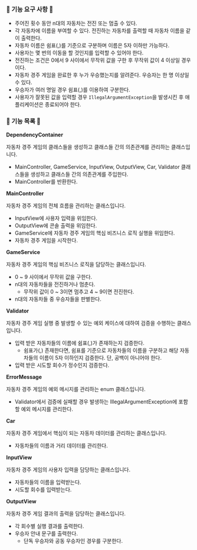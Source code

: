 ### 🚀 기능 요구 사항 🚀

- 주어진 횟수 동안 n대의 자동차는 전진 또는 멈출 수 있다.
- 각 자동차에 이름을 부여할 수 있다. 전진하는 자동차를 출력할 때 자동차 이름을 같이 출력한다.
- 자동차 이름은 쉼표(,)를 기준으로 구분하며 이름은 5자 이하만 가능하다.
- 사용자는 몇 번의 이동을 할 것인지를 입력할 수 있어야 한다.
- 전진하는 조건은 0에서 9 사이에서 무작위 값을 구한 후 무작위 값이 4 이상일 경우이다.
- 자동차 경주 게임을 완료한 후 누가 우승했는지를 알려준다. 우승자는 한 명 이상일 수 있다.
- 우승자가 여러 명일 경우 쉼표(,)를 이용하여 구분한다.
- 사용자가 잘못된 값을 입력할 경우 `IllegalArgumentException`을 발생시킨 후 애플리케이션은 종료되어야 한다.

### 🚀 기능 목록 🚀

**DependencyContainer**

자동차 경주 게임의 클래스들을 생성하고 클래스들 간의 의존관계를 관리하는 클래스입니다.

- MainController, GameService, InputView, OutputView, Car, Validator 클래스들을 생성하고 클래스들 간의 의존관계를 주입한다.
- MainController를 반환한다.

**MainController**

자동차 경주 게임의 전체 흐름을 관리하는 클래스입니다.

- InputView에 사용자 입력을 위임한다.
- OutputView에 콘솔 출력을 위임한다.
- GameService에 자동차 경주 게임의 핵심 비즈니스 로직 실행을 위임한다.
- 자동차 경주 게임을 시작한다.

**GameService**

자동차 경주 게임의 핵심 비즈니스 로직을 담당하는 클래스입니다.

- 0 ~ 9 사이에서 무작위 값을 구한다.
- n대의 자동차들을 전진하거나 멈춘다.
    - 무작위 값이 0 ~ 3이면 멈추고 4 ~ 9이면 전진한다.
- n대의 자동차들 중 우승자들을 판별한다.

**Validator**

자동차 경주 게임 실행 중 발생할 수 있는 예외 케이스에 대하여 검증을 수행하는 클래스입니다.

- 입력 받은 자동차들의 이름에 쉼표(,)가 존재하는지 검증한다.
    - 쉼표가(,) 존재한다면, 쉼표를 기준으로 자동차들의 이름을 구분하고 해당 자동차들의 이름이 5자 이하인지 검증한다. 단, 공백이 아니어야 한다.
- 입력 받은 시도할 회수가 정수인지 검증한다.

**ErrorMessage**

자동차 경주 게임의 예외 메시지를 관리하는 enum 클래스입니다.

- Validator에서 검증에 실패할 경우 발생하는 IllegalArgumentException에 포함할 예외 메시지를 관리한다.

**Car**

자동차 경주 게임에서 핵심이 되는 자동차 데이터를 관리하는 클래스입니다.

- 자동차들의 이름과 거리 데이터를 관리한다.

**InputView**

자동차 경주 게임의 사용자 입력을 담당하는 클래스입니다.

- 자동차들의 이름을 입력받는다.
- 시도할 회수를 입력받는다.

**OutputView**

자동차 경주 게임 결과의 출력을 담당하는 클래스입니다.

- 각 회수별 실행 결과를 출력한다.
- 우승자 안내 문구를 출력한다.
    - 단독 우승자와 공동 우승자인 경우를 구분한다.
